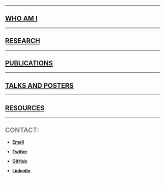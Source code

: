 <html>
  <head>
   <meta name="google-site-verification" content="yul2C6Bauqlyf82t19IepEIDbyPbK5MTF-t0qKOrzqs" />
  </head>
</html>

***
## [WHO AM I](./Who_am_I.md)  

***

## [RESEARCH](./Research.md)  

***
## [PUBLICATIONS](./Publications.md)  

***

## [TALKS AND POSTERS](./Talks.md)  

***  

## [RESOURCES](./Resources.md)  

***  


## <span style="color: grey;"> CONTACT: </span>  

* **[Email](mailto:sumeetmankar171@gmail.com)**  

* **[Twitter](https://twitter.com/sumeetmankar171)**  

* **[GitHub](https://github.com/sumeetmankar171)**  

* **[LinkedIn](https://www.linkedin.com/in/spmankar/)**  


<span style="color: white;"> SUMEET MANKAR </span> 
